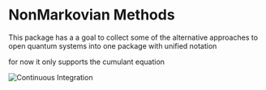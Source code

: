 # NonMarkovian Methods

This package has a a goal to collect some of the alternative approaches to open quantum systems into one package with unified notation

for now it only supports the cumulant equation

![Continuous Integration](https://github.com/mcditoos/NonMarkovianMethods/actions/workflows/continous_integration.yml/badge.svg)

